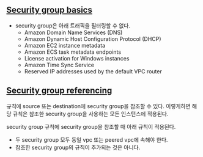 ## [Security group basics](https://docs.aws.amazon.com/vpc/latest/userguide/vpc-security-groups.html#security-group-basics)
- security group은 아래 트래픽을 필터링할 수 없다.
    - Amazon Domain Name Services (DNS)
    - Amazon Dynamic Host Configuration Protocol (DHCP)
    - Amazon EC2 instance metadata
    - Amazon ECS task metadata endpoints
    - License activation for Windows instances
    - Amazon Time Sync Service
    - Reserved IP addresses used by the default VPC router

## [Security group referencing](https://docs.aws.amazon.com/vpc/latest/userguide/security-group-rules.html#security-group-referencing)
규칙에 source 또는 destination에 security group을 참조할 수 있다. 이렇게하면 해당 규칙은 참조한 security group을 사용하는 모든 인스턴스에 적용된다.

security group 규칙에 security group을 참조할 때 아래 규칙이 적용된다.
- 두 security group 모두 동일 vpc 또는 peered vpc에 속해야 한다.
- 참조한 security group의 규칙이 추가되는 것은 아니다.
